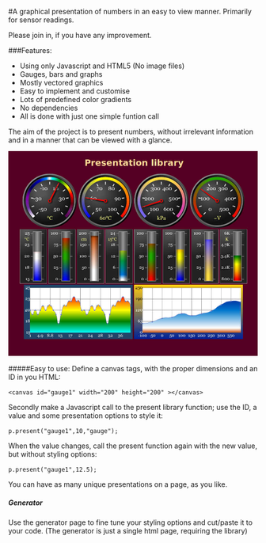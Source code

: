 #A graphical presentation of numbers in an easy to view manner.
Primarily for sensor readings.

Please join in, if you have any improvement.

###Features:
* Using only Javascript and HTML5 (No image files)
* Gauges, bars and graphs
* Mostly vectored graphics
* Easy to implement and customise
* Lots of predefined color gradients
* No dependencies
* All is done with just one simple funtion call

The aim of the project is to present numbers, without irrelevant information and in a manner that can be viewed with a glance.

![Overview](https://github.com/paragi/plib/blob/master/present.jpg)

#####Easy to use:
Define a canvas tags, with the proper dimensions and an ID in you HTML:  

    <canvas id="gauge1" width="200" height="200" ></canvas>

Secondly make a Javascript call to the present library function; 
use the ID, a value and some presentation options to  style it:

    p.present("gauge1",10,"gauge");

When the value changes, call the present function again with the new value, but without styling options:

    p.present("gauge1",12.5);

You can have as many unique presentations on a page, as you like.


##### Generator
Use the generator page to fine tune your styling options and cut/paste it to your code.
(The generator is just a single html page, requiring the library)


